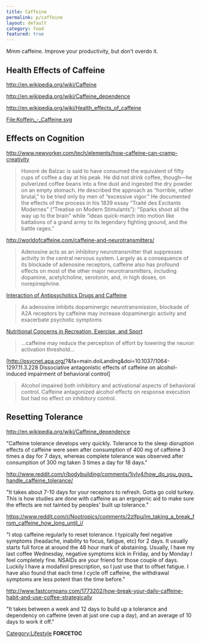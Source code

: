 ```yaml
---
title: Caffeine
permalink: p/caffeine
layout: default
category: food
featured: true
---
```


Mmm caffeine. Improve your productivity, but don't overdo it.

Health Effects of Caffeine
--------------------------

<http://en.wikipedia.org/wiki/Caffeine>

<http://en.wikipedia.org/wiki/Caffeine_dependence>

<http://en.wikipedia.org/wiki/Health_effects_of_caffeine>

[<File:Koffein_-_Caffeine.svg>](/File:Koffein_-_Caffeine.svg "wikilink")

Effects on Cognition
--------------------

<http://www.newyorker.com/tech/elements/how-caffeine-can-cramp-creativity>

> Honoré de Balzac is said to have consumed the equivalent of fifty cups of coffee a day at his peak. He did not drink coffee, though—he pulverized coffee beans into a fine dust and ingested the dry powder on an empty stomach. He described the approach as “horrible, rather brutal,” to be tried only by men of “excessive vigor.” He documented the effects of the process in his 1839 essay “Traité des Excitants Modernes” (“Treatise on Modern Stimulants”): “Sparks shoot all the way up to the brain” while “ideas quick-march into motion like battalions of a grand army to its legendary fighting ground, and the battle rages.”

<http://worldofcaffeine.com/caffeine-and-neurotransmitters/>

> Adenosine acts as an inhibitory neurotransmitter that suppresses activity in the central nervous system. Largely as a consequence of its blockade of adenosine receptors, caffeine also has profound effects on most of the other major neurotransmitters, including dopamine, acetylcholine, serotonin, and, in high doses, on norepinephrine.

[Interaction of Antipsychotics Drugs and Caffeine](http://saspublisher.com/wp-content/uploads/2014/08/SAJP35383-387.pdf)

> As adenosine inhibits dopaminergic neurotransmission, blockade of A2A receptors by caffeine may increase dopaminergic activity and exacerbate psychotic symptoms

[Nutritional Concerns in Recreation, Exercise, and Sport](https://books.google.com/books?id=5CaapvbRSHoC&pg=PA224)

> ...caffeine may reduce the perception of effort by lowering the neuron activation threshold...

\[<http://psycnet.apa.org/>?&fa=main.doiLanding&doi=10.1037/1064-1297.11.3.228 Dissociative antagonistic effects of caffeine on alcohol-induced impairment of behavioral control\]

> Alcohol impaired both inhibitory and activational aspects of behavioral control. Caffeine antagonized alcohol effects on response execution but had no effect on inhibitory control.

Resetting Tolerance
-------------------

<http://en.wikipedia.org/wiki/Caffeine_dependence>

"Caffeine tolerance develops very quickly. Tolerance to the sleep disruption effects of caffeine were seen after consumption of 400 mg of caffeine 3 times a day for 7 days, whereas complete tolerance was observed after consumption of 300 mg taken 3 times a day for 18 days."

<http://www.reddit.com/r/bodybuilding/comments/1jvlv4/how_do_you_guys_handle_caffeine_tolerance/>

"It takes about 7-10 days for your receptors to refresh. Gotta go cold turkey. This is how studies are done with caffeine as an ergogenic aid to make sure the effects are not tainted by peoples' built up tolerance."

<https://www.reddit.com/r/Nootropics/comments/2zlfpu/im_taking_a_break_from_caffeine_how_long_until_i/>

"I stop caffeine regularly to reset tolerance. I typically feel negative symptoms (headache, inability to focus, fatigue, etc) for 2 days. It usually starts full force at around the 48 hour mark of abstaining. Usually, I have my last coffee Wednesday, negative symptoms kick in Friday, and by Monday I feel completely fine. NSAIDs are your friend for those couple of days. Luckily I have a modafinil prescription, so I just use that to offset fatigue. I have also found that each time I cycle off caffeine, the withdrawal symptoms are less potent than the time before."

<http://www.fastcompany.com/1773202/how-break-your-daily-caffeine-habit-and-use-coffee-strategically>

"It takes between a week and 12 days to build up a tolerance and dependency on caffeine (even at just one cup a day), and an average of 10 days to work it off."

[Category:Lifestyle](/Category:Lifestyle "wikilink") __FORCETOC__
